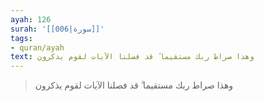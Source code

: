 ```yaml
---
ayah: 126
surah: '[[006|سورة]]'
tags:
- quran/ayah
text: وهذا صراط ربك مستقيما ۗ قد فصلنا الآيات لقوم يذكرون
---
```

> وهذا صراط ربك مستقيما ۗ قد فصلنا الآيات لقوم يذكرون
